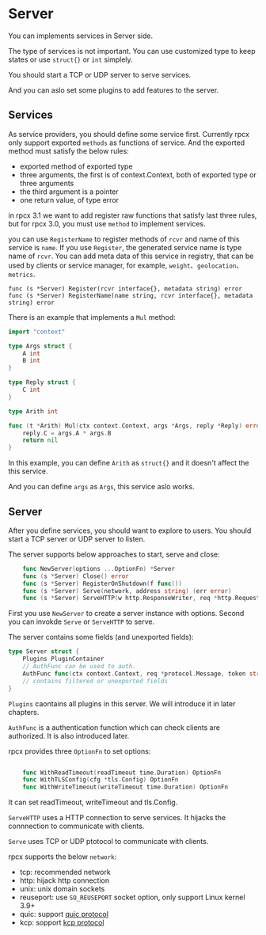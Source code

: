 # Server

You can implements services in Server side.

The type of services is not important. You can use customized type to keep states or use `struct{}` or `int` simplely.

You should start a TCP or UDP server to serve services.

And you can aslo set some plugins to add features to the server.


## Services

As service providers, you should define some service first.
Currently rpcx only support exported `methods` as functions of service.
And the exported method must satisfy the below rules:

- exported method of exported type
- three arguments, the first is of context.Context, both of exported type or three arguments
- the third argument is a pointer
- one return value, of type error

in rpcx 3.1 we want to add register raw functions that satisfy last three rules, but for rpcx 3.0, you must use `method` to implement services.

you can use `RegisterName` to register methods of `rcvr` and name of this service is `name`.
If you use `Register`, the generated service name is type name of `rcvr`.
You can add meta data of this service in registry, that can be used by clients or service manager, for example, `weight`、`geolocation`、`metrics`. 

```
func (s *Server) Register(rcvr interface{}, metadata string) error
func (s *Server) RegisterName(name string, rcvr interface{}, metadata string) error
```

There is an example that implements a `Mul` method:

```go
import "context"

type Args struct {
	A int
	B int
}

type Reply struct {
	C int
}

type Arith int

func (t *Arith) Mul(ctx context.Context, args *Args, reply *Reply) error {
	reply.C = args.A * args.B
	return nil
}
```

In this example, you can define `Arith` as `struct{}` and it doesn't affect the this service.

And you can define `args` as `Args`, this service aslo works.


## Server

After you define services, you should want to explore to users. You should start a TCP server or UDP server to listen.

The server supports below approaches to start, serve and close:

```go
    func NewServer(options ...OptionFn) *Server
    func (s *Server) Close() error
    func (s *Server) RegisterOnShutdown(f func())
    func (s *Server) Serve(network, address string) (err error)
    func (s *Server) ServeHTTP(w http.ResponseWriter, req *http.Request)
```

First you use `NewServer` to create a server instance with options. Second you can invokde `Serve` or `ServeHTTP` to serve.

The server contains some fields (and unexported fields):
```go
type Server struct {
    Plugins PluginContainer
    // AuthFunc can be used to auth.
    AuthFunc func(ctx context.Context, req *protocol.Message, token string) error
    // contains filtered or unexported fields
}
```

`Plugins` caontains all plugins in this server. We will introduce it in later chapters.

`AuthFunc` is a authentication function which can check clients are authorized. It is also introduced later.


rpcx provides three `OptionFn` to set options:

```go

    func WithReadTimeout(readTimeout time.Duration) OptionFn
    func WithTLSConfig(cfg *tls.Config) OptionFn
    func WithWriteTimeout(writeTimeout time.Duration) OptionFn
```

It can set readTimeout, writeTimeout and tls.Config.

`ServeHTTP` uses a HTTP connection to serve services. It hijacks the connnection to communicate with clients.

`Serve` uses TCP or UDP ptotocol to communicate with clients.

rpcx supports the below `network`:

- tcp: recommended network
- http: hijack http connection
- unix: unix domain sockets
- reuseport: use `SO_REUSEPORT` socket option, only support Linux kernel 3.9+
- quic: support [quic protocol](https://en.wikipedia.org/wiki/QUIC)
- kcp: sopport [kcp protocol](https://github.com/skywind3000/kcp)